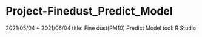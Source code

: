 # Project-Finedust_Predict_Model


2021/05/04 ~ 2021/06/04
title: Fine dust(PM10) Predict Model
tool: R Studio